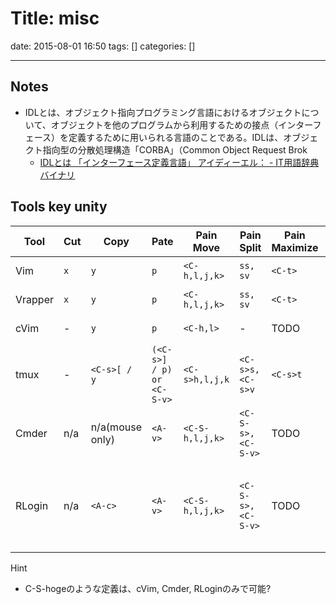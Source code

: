 # Title: misc

date: 2015-08-01 16:50
tags: []
categories: []

---

## Notes

* IDLとは、オブジェクト指向プログラミング言語におけるオブジェクトについて、オブジェクトを他のプログラムから利用するための接点（インターフェース）を定義するために用いられる言語のことである。IDLは、オブジェクト指向型の分散処理構造「CORBA」（Common Object Request Brok
	* [IDLとは 「インターフェース定義言語」 アイディーエル： - IT用語辞典バイナリ](http://www.sophia-it.com/content/IDL)

## Tools key unity

Tool    | Cut | Copy            | Pate                      | Pain Move       | Pain Split         | Pain Maximize | Pain close | Exit     | Note
---     | --- | ---             | ---                       | ---             | ---                | ---           | ---        | ---      | ---
Vim     | `x` | `y`             | `p`                       | `<C-h,l,j,k>`   | `ss, sv`           | `<C-t>`       | `<C-c>`    | -(:qa)   |
Vrapper | `x` | `y`             | `p`                       | `<C-h,l,j,k>`   | `ss, sv`           | `<C-t>`       | `<C-c>`    | -(:qa)   |
cVim    | -   | `y`             | `p`                       | `<C-h,l>`       | -                  | TODO          | `x`        | -(:qa)   |
tmux    | -   | `<C-s>[ / y`    | `(<C-s>] / p) or <C-S-v>` | `<C-s>h,l,j,k`  | `<C-s>s, <C-s>v`   | `<C-s>t`      | `<C-s>c`   | `<C-s>q` |
Cmder   | n/a | n/a(mouse only) | `<A-v>`                   | `<C-S-h,l,j,k>` | `<C-S-s>, <C-S-v>` | TODO          | `<C-S-c>`  | TODO     |
RLogin  | n/a | `<A-c>`         | `<A-v>`                   | `<C-S-h,l,j,k>` | `<C-S-s>, <C-S-v>` | TODO          | `<C-S-c>`  | TODO     | Painに上下の概念は無い

Hint

* C-S-hogeのような定義は、cVim, Cmder, RLoginのみで可能?

